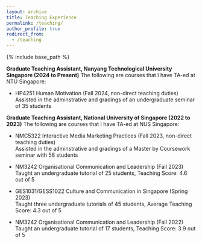 ```yaml
---
layout: archive
title: Teaching Experience
permalink: /teaching/
author_profile: true
redirect_from:
  - /teaching
---
```


{% include base_path %}

**Graduate Teaching Assistant, Nanyang Technological University Singapore (2024 to Present)**
The following are courses that I have TA-ed at NTU Singapore:

* HP4251 Human Motivation (Fall 2024, non-direct teaching duties)  
  Assisted in the adminstrative and gradings of an undergraduate seminar of 35 students

**Graduate Teaching Assistant, National University of Singapore (2022 to 2023)**
The following are courses that I have TA-ed at NUS Singapore:

* NMC5322 Interactive Media Marketing Practices (Fall 2023, non-direct teaching duties)  
  Assisted in the adminstrative and gradings of a Master by Coursework seminar with 58 students

* NM3242 Organisational Communication and Leadership (Fall 2023)  
  Taught an undergraduate tutorial of 25 students, Teaching Score: 4.6 out of 5

* GES1031/GESS1022 Culture and Communication in Singapore (Spring 2023)  
  Taught three undergraduate tutorials of 45 students, Average Teaching Score: 4.3 out of 5

* NM3242 Organisational Communication and Leadership (Fall 2022)  
  Taught an undergraduate tutorial of 17 students, Teaching Score: 3.9 out of 5

